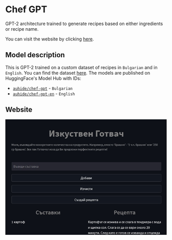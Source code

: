 # Chef GPT
GPT-2 architecture trained to generate recipes based on either ingredients or recipe name.

You can visit the website by clicking [here](https://chef-gpt.streamlit.app/).

## Model description
This is GPT-2 trained on a custom dataset of recipes in `Bulgarian` and in `English`. You can find the dataset [here](https://www.kaggle.com/datasets/auhide/bulgarian-recipes-dataset).
The models are published on HuggingFace's Model Hub with IDs:
- [`auhide/chef-gpt`](https://huggingface.co/auhide/chef-gpt) - `Bulgarian`
- [`auhide/chef-gpt-en`](https://huggingface.co/auhide/chef-gpt-en) - `English`

## Website
<p align="center">
    <a href="https://chef-gpt.streamlit.app/" target="_blank">
        <img src="./static/website.jpg"></center>
    </a>
</p>
